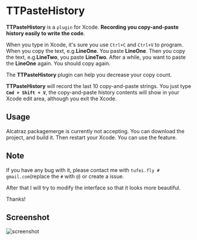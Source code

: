 # TTPasteHistory
**TTPasteHistory** is a `plugin` for Xcode. **Recording you copy-and-paste history easily to write the code**.

When you type in Xcode, it's sure you use `Ctrl+C` and `Ctrl+V` to program. When you copy the text, e.g.**LineOne**. You paste **LineOne**. Then you copy the text, e.g.**LineTwo**, you paste **LineTwo**. After a while, you want to paste the **LineOne** again. You should copy again.

The **TTPasteHistory** plugin can help you decrease your copy count.

**TTPasteHistory** will record the last 10 copy-and-paste strings. You just type **`Cmd + Shift + V`**, the copy-and-paste history contents will show in your Xcode edit area, although you exit the Xcode.

## Usage
Alcatraz packagemerge is currently not accepting. You can download the project, and build it. Then restart your Xcode. You can use the feature.

## Note
If you have any bug with it, please contact me with `tufei.fly # gmail.com`(replace the `#` with `@`) or create a issue. 

After that I will try to modify the interface so that it looks more beautiful. 

Thanks!

## Screenshot
![screenshot](https://raw.githubusercontent.com/tutumagi/TTPasteHistory/master/Screenshot/screenshot.png)

